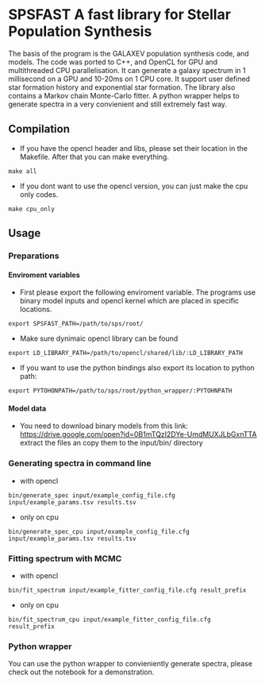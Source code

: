 # SPSFAST  A fast library for Stellar Population Synthesis

The basis of the program is the GALAXEV population synthesis code, and models. The code was ported to C++, and OpenCL for GPU and multithreaded CPU parallelisation. It can generate a galaxy spectrum in 1 millisecond on a GPU and 10-20ms on 1 CPU core. It support user defined star formation history and exponential star formation. The library also contains a Markov chain Monte-Carlo fitter. A python wrapper helps to generate spectra in a very convienient and still extremely fast way.



## Compilation

- If you have the opencl header and libs, please set their location in the Makefile. After that you can make everything.

```
make all
```

- If you dont want to use the opencl version, you can just make the cpu only codes.

```
make cpu_only
```


## Usage 


### Preparations


#### Enviroment variables

- First please export the following enviroment variable. The programs use binary model inputs and opencl kernel which are placed in specific locations.

```
export SPSFAST_PATH=/path/to/sps/root/
```

- Make sure dynimaic opencl library can be found 

```
export LD_LIBRARY_PATH=/path/to/opencl/shared/lib/:LD_LIBRARY_PATH
```

- If you want to use the python bindings also export its location to python path:

```
export PYTOHONPATH=/path/to/sps/root/python_wrapper/:PYTOHNPATH
```

#### Model data

- You need to download binary models from this link: https://drive.google.com/open?id=0B1mTQzI2DYe-UmdMUXJLbGxnTTA extract the files an copy them to the input/bin/ directory


### Generating spectra in command line

- with opencl 

```
bin/generate_spec input/example_config_file.cfg input/example_params.tsv results.tsv
```

- only on cpu

```
bin/generate_spec_cpu input/example_config_file.cfg input/example_params.tsv results.tsv
```

### Fitting spectrum with MCMC

- with opencl 

```
bin/fit_spectrum input/example_fitter_config_file.cfg result_prefix
```

- only on cpu

```
bin/fit_spectrum_cpu input/example_fitter_config_file.cfg result_prefix
```


### Python wrapper

You can use the python wrapper to convieniently generate spectra, please check out the notebook for a demonstration.


